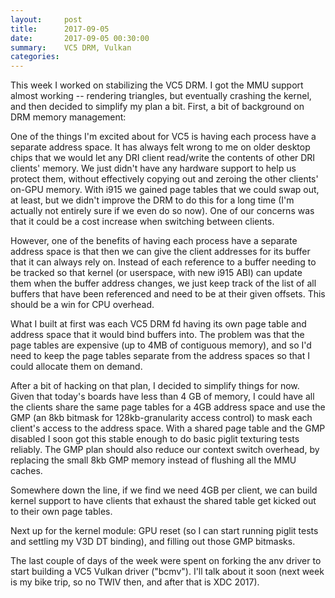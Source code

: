 ```yaml
---
layout:     post
title:      2017-09-05
date:       2017-09-05 00:30:00
summary:    VC5 DRM, Vulkan
categories: 
---
```


This week I worked on stabilizing the VC5 DRM.  I got the MMU support
almost working -- rendering triangles, but eventually crashing the
kernel, and then decided to simplify my plan a bit.  First, a bit of
background on DRM memory management:

One of the things I'm excited about for VC5 is having each process
have a separate address space.  It has always felt wrong to me on
older desktop chips that we would let any DRI client read/write the
contents of other DRI clients' memory.  We just didn't have any
hardware support to help us protect them, without effectively copying
out and zeroing the other clients' on-GPU memory.  With i915 we gained
page tables that we could swap out, at least, but we didn't improve
the DRM to do this for a long time (I'm actually not entirely sure if
we even do so now).  One of our concerns was that it could be a cost
increase when switching between clients.

However, one of the benefits of having each process have a separate
address space is that then we can give the client addresses for its
buffer that it can always rely on.  Instead of each reference to a
buffer needing to be tracked so that kernel (or userspace, with new
i915 ABI) can update them when the buffer address changes, we just
keep track of the list of all buffers that have been referenced and
need to be at their given offsets.  This should be a win for CPU
overhead.

What I built at first was each VC5 DRM fd having its own page table
and address space that it would bind buffers into.  The problem was
that the page tables are expensive (up to 4MB of contiguous memory),
and so I'd need to keep the page tables separate from the address
spaces so that I could allocate them on demand.

After a bit of hacking on that plan, I decided to simplify things for
now.  Given that today's boards have less than 4 GB of memory, I could
have all the clients share the same page tables for a 4GB address
space and use the GMP (an 8kb bitmask for 128kb-granularity access
control) to mask each client's access to the address space.  With a
shared page table and the GMP disabled I soon got this stable enough
to do basic piglit texturing tests reliably.  The GMP plan should also
reduce our context switch overhead, by replacing the small 8kb GMP
memory instead of flushing all the MMU caches.

Somewhere down the line, if we find we need 4GB per client, we can
build kernel support to have clients that exhaust the shared table get
kicked out to their own page tables.

Next up for the kernel module: GPU reset (so I can start running
piglit tests and settling my V3D DT binding), and filling out those
GMP bitmasks.

The last couple of days of the week were spent on forking the anv
driver to start building a VC5 Vulkan driver ("bcmv").  I'll talk
about it soon (next week is my bike trip, so no TWIV then, and after
that is XDC 2017).
